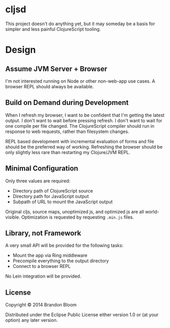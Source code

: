 # cljsd

This project doesn't do anything yet, but it may someday be a basis for simpler
and less painful ClojureScript tooling.


# Design

## Assume JVM Server + Browser

I'm not interested running on Node or other non-web-app use cases. A browser
REPL should always be available.

## Build on Demand during Development

When I refresh my browser, I want to be confident that I'm getting the latest
output. I don't want to wait before pressing refresh. I don't want to wait for
one compile per file changed. The ClojureScript compiler should run in response
to web requests, rather than filesystem changes.

REPL based development with incremental evaluation of forms and file should be
the preferred way of working. Refreshing the browser should be only slightly
less rare than restarting my Clojure/JVM REPL.

## Minimal Configuration

Only three values are required:

- Directory path of ClojureScript source
- Directory path for JavaScript output
- Subpath of URL to mount the JavaScript output

Original cljs, source maps, unoptimized js, and optimized js are all
world-visible. Optimization is requested by requesting `.min.js` files.

## Library, not Framework

A very small API will be provided for the following tasks:

- Mount the app via Ring middleware
- Precompile everything to the output directory
- Connect to a browser REPL

No Lein integration will be provided.


## License

Copyright © 2014 Brandon Bloom

Distributed under the Eclipse Public License either version 1.0 or (at
your option) any later version.
